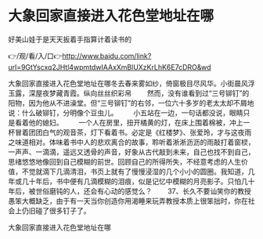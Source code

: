 # 大象回家直接进入花色堂地址在哪
好美山娃于是天天扳着手指算计着读书的

👉/观/看/入/口👉http://www.baidu.com/link?url=9GtYscxq2JHtl4wpmtdwIAAxXmBlUXzKrLhK6E7cDRO&wd

大象回家直接进入花色堂地址在哪冬去春来雾如纱，倚窗极目尽风华。小街晨风浮玉露，深屋夜梦藏青霞。纵向丝丝织彩帛
　　然而，没有谁看到过“三号铆钉”的阳物，因为他从不进澡堂。但“三号铆钉”的右邻，一位六十多岁的老太太却不屑地说：什么破铆钉，分明像个豆虫儿。
　　小五站在一边，一句话都没说，眼睛只是看着他的媳妇。
　　一个人在房里，扭开橘黄的灯，在床上围着棉被，冲上一杯冒着团团白气的观音茶，灯下看着书。必定是《红楼梦》、张爱玲，才与这夜雨之味道相对。体味着书中人的悲欢离合的故事，聆听着淅淅沥沥的雨敲打着窗棂，一声声、一滴滴，遥远又透骨的声音，好象从古代敲到未来，自己也找不到自己，思绪悠悠地像回到自己模糊的前世。回顾自己的所得所失，不经意考虑的人生价值，不觉就滴下几滴清泪，书页上就有了慢慢浸湿的几个小小的圆圈。我知道，几年或几十年后，书中便有几滴模糊的泪痕，似是记忆中模糊的月亮影子。只怕几十年后，被世俗磨钝的人，还会有心动的感觉么？
　　37、长久不要讪笑你的教授愚笨大概缺乏，由于有一天当你创造你用渴睡来玩弄教授本质上很笨拙时，你在社会上仍旧碰了很多钉子了。

大象回家直接进入花色堂地址在哪
